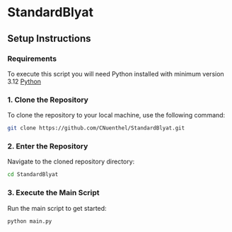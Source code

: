 # StandardBlyat

## Setup Instructions

### Requirements
To execute this script you will need Python installed with minimum version 3.12
[Python](https://www.python.org/downloads/)

### 1. Clone the Repository
To clone the repository to your local machine, use the following command:

```bash
git clone https://github.com/CNuenthel/StandardBlyat.git
```

### 2. Enter the Repository

Navigate to the cloned repository directory:

```bash
cd StandardBlyat
```

### 3. Execute the Main Script

Run the main script to get started:
```bash
python main.py
```
